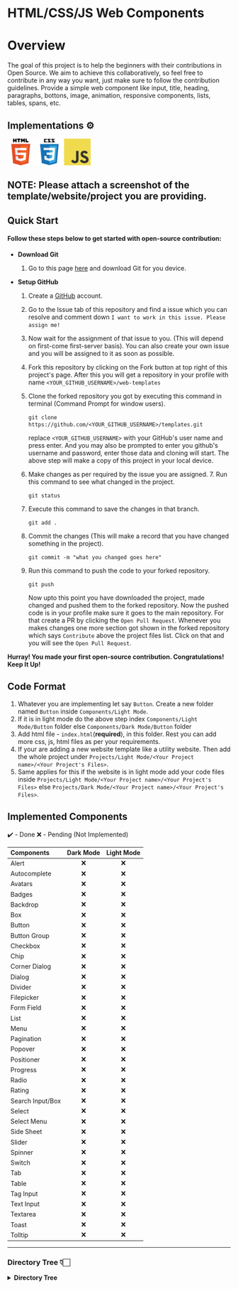 # HTML/CSS/JS Web Components

# Overview

The goal of this project is to help the beginners with their contributions in Open Source. We aim to achieve this collaboratively, so feel free to contribute in any way you want, just make sure to follow the contribution guidelines. Provide a simple web component like input, title, heading, paragraphs, bottons, image, animation, responsive components, lists, tables, spans, etc.

## Implementations ⚙

[<img src="https://raw.githubusercontent.com/github/explore/80688e429a7d4ef2fca1e82350fe8e3517d3494d/topics/html/html.png" height="60" />](https://github.com/SobhanBera/algorithms) [<img src="https://raw.githubusercontent.com/github/explore/80688e429a7d4ef2fca1e82350fe8e3517d3494d/topics/css/css.png" height="60" />](https://github.com/SobhanBera/algorithms) [<img src="https://raw.githubusercontent.com/github/explore/80688e429a7d4ef2fca1e82350fe8e3517d3494d/topics/javascript/javascript.png" height="60" />](https://github.com/SobhanBera/algorithms)

## NOTE: Please attach a screenshot of the template/website/project you are providing.

## Quick Start

#### Follow these steps below to get started with open-source contribution:

- **Download Git**

  1.  Go to this page [here](https://git-scm.com/downloads) and download Git for you device.

- **Setup GitHub**

  1.  Create a [GitHub](https://github.com) account.
  2.  Go to the Issue tab of this repository and find a issue which you can resolve and comment down `I want to work in this issue. Please assign me!`
  3.  Now wait for the assignment of that issue to you. (This will depend on first-come first-server basis). You can also create your own issue and you will be assigned to it as soon as possible.
  4.  Fork this repository by clicking on the Fork button at top right of this project's page. After this you will get a repository in your profile with name `<YOUR_GITHUB_USERNAME>/web-templates`

  5.  Clone the forked repository you got by executing this command in terminal (Command Prompt for window users).

      ```
      git clone https://github.com/<YOUR_GITHUB_USERNAME>/templates.git
      ```

      replace `<YOUR_GITHUB_USERNAME>` with your GitHub's user name and press enter. And you may also be prompted to enter you github's username and password, enter those data and cloning will start.
      The above step will make a copy of this project in your local device.

  6.  Make changes as per required by the issue you are assigned. 7. Run this command to see what changed in the project.

      ```
      git status
      ```

  7.  Execute this command to save the changes in that branch.

      ```
      git add .
      ```

  8.  Commit the changes (This will make a record that you have changed something in the project).

      ```
      git commit -m "what you changed goes here"
      ```

  9.  Run this command to push the code to your forked repository.

      ```
      git push
      ```

      Now upto this point you have downloaded the project, made changed and pushed them to the forked repository. Now the pushed code is in your profile make sure it goes to the main repository. For that create a PR by clicking the `Open Pull Request`. Whenever you makes changes one more section got shown in the forked repository which says `Contribute` above the project files list. Click on that and you will see the `Open Pull Request`.

**Hurray! You made your first open-source contribution. Congratulations!**
**Keep It Up!**

## Code Format

1. Whatever you are implementing let say `Button`. Create a new folder named `Button` inside `Components/Light Mode`.
2. If it is in light mode do the above step index `Components/Light Mode/Button` folder else `Components/Dark Mode/Button` folder
3. Add html file - `index.html`(**required**), in this folder. Rest you can add more css, js, html files as per your requirements.
4. If your are adding a new website template like a utility website. Then add the whole project under `Projects/Light Mode/<Your Project name>/<Your Project's Files>`.
5. Same applies for this if the website is in light mode add your code files inside `Projects/Light Mode/<Your Project name>/<Your Project's Files>` else `Projects/Dark Mode/<Your Project name>/<Your Project's Files>`.

## Implemented Components

:heavy_check_mark: - Done
:x: - Pending (Not Implemented)

| Components       | Dark Mode | Light Mode |
| :--------------- | :-------: | :--------: |
| Alert            |    :x:    |    :x:     |
| Autocomplete     |    :x:    |    :x:     |
| Avatars          |    :x:    |    :x:     |
| Badges           |    :x:    |    :x:     |
| Backdrop         |    :x:    |    :x:     |
| Box              |    :x:    |    :x:     |
| Button           |    :x:    |    :x:     |
| Button Group     |    :x:    |    :x:     |
| Checkbox         |    :x:    |    :x:     |
| Chip             |    :x:    |    :x:     |
| Corner Dialog    |    :x:    |    :x:     |
| Dialog           |    :x:    |    :x:     |
| Divider          |    :x:    |    :x:     |
| Filepicker       |    :x:    |    :x:     |
| Form Field       |    :x:    |    :x:     |
| List             |    :x:    |    :x:     |
| Menu             |    :x:    |    :x:     |
| Pagination       |    :x:    |    :x:     |
| Popover          |    :x:    |    :x:     |
| Positioner       |    :x:    |    :x:     |
| Progress         |    :x:    |    :x:     |
| Radio            |    :x:    |    :x:     |
| Rating           |    :x:    |    :x:     |
| Search Input/Box |    :x:    |    :x:     |
| Select           |    :x:    |    :x:     |
| Select Menu      |    :x:    |    :x:     |
| Side Sheet       |    :x:    |    :x:     |
| Slider           |    :x:    |    :x:     |
| Spinner          |    :x:    |    :x:     |
| Switch           |    :x:    |    :x:     |
| Tab              |    :x:    |    :x:     |
| Table            |    :x:    |    :x:     |
| Tag Input        |    :x:    |    :x:     |
| Text Input       |    :x:    |    :x:     |
| Textarea         |    :x:    |    :x:     |
| Toast            |    :x:    |    :x:     |
| Tolltip          |    :x:    |    :x:     |

---

### Directory Tree 👇🏻

<details>
<summary><strong>Directory Tree</strong></summary>

```
.
|-- CODE_OF_CONDUCT.md
|-- Components
|   |-- Components.md
|   |-- Dark\ Mode
|   |   `-- Dark\ Mode.md
|   `-- Light\ Mode
|       `-- Light\ Mode.md
|-- LICENSE
|-- Projects
|   |-- Dark\ Mode
|   |   `-- Dark\ Mode.md
|   |-- Light\ Mode
|   |   `-- Light\ Mode.md
|   `-- Projects.md
`-- README.md
```

</details>
